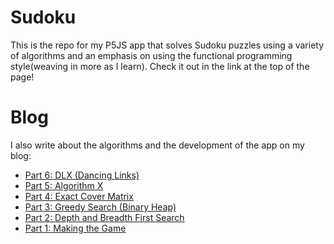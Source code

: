 # Sudoku
 
This is the repo for my P5JS app that solves Sudoku puzzles using a variety of algorithms and an emphasis on using the functional 
programming style(weaving in more as I learn). Check it out in the link at the top of the page!

# Blog

I also write about the algorithms and the development of the app on my blog:

* [Part 6: DLX (Dancing Links)](https://kychin.netlify.app/blog/sudoku-6)
* [Part 5: Algorithm X](https://kychin.netlify.app/blog/sudoku-5)
* [Part 4: Exact Cover Matrix](https://kychin.netlify.app/blog/sudoku-4)
* [Part 3: Greedy Search (Binary Heap)](https://kychin.netlify.app/blog/sudoku-3)
* [Part 2: Depth and Breadth First Search](https://kychin.netlify.app/blog/sudoku-2)
* [Part 1: Making the Game](https://kychin.netlify.app/blog/sudoku-1)
